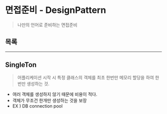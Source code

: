 # 면접준비 - DesignPattern
> 나만의 언어로 준비하는 면접준비

## 목록

---

## SingleTon
> 어플리케이션 시작 시 특정 클래스의 객체를 최초 한번만 메모리 할당을 하여 한번만 생성하는 것.
- 여러 객체를 생성하지 않기 때문에 비용이 적다.
- 객체가 무조건 한개만 생성하는 것을 보장
- EX ) DB connection pool 
